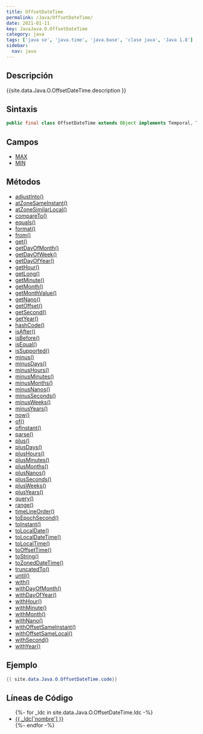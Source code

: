 ```yaml
---
title: OffsetDateTime
permalink: /Java/OffsetDateTime/
date: 2021-01-11
key: JavaJava.O.OffsetDateTime
category: java
tags: ['java se', 'java.time', 'java.base', 'clase java', 'Java 1.8']
sidebar: 
  nav: java
---
```


## Descripción
{{site.data.Java.O.OffsetDateTime.description }}

## Sintaxis
~~~java
public final class OffsetDateTime extends Object implements Temporal, TemporalAdjuster, Comparable<OffsetDateTime>, Serializable
~~~

## Campos
* [MAX](/Java/OffsetDateTime/MAX)
* [MIN](/Java/OffsetDateTime/MIN)

## Métodos
* [adjustInto()](/Java/OffsetDateTime/adjustInto)
* [atZoneSameInstant()](/Java/OffsetDateTime/atZoneSameInstant)
* [atZoneSimilarLocal()](/Java/OffsetDateTime/atZoneSimilarLocal)
* [compareTo()](/Java/OffsetDateTime/compareTo)
* [equals()](/Java/OffsetDateTime/equals)
* [format()](/Java/OffsetDateTime/format)
* [from()](/Java/OffsetDateTime/from)
* [get()](/Java/OffsetDateTime/get)
* [getDayOfMonth()](/Java/OffsetDateTime/getDayOfMonth)
* [getDayOfWeek()](/Java/OffsetDateTime/getDayOfWeek)
* [getDayOfYear()](/Java/OffsetDateTime/getDayOfYear)
* [getHour()](/Java/OffsetDateTime/getHour)
* [getLong()](/Java/OffsetDateTime/getLong)
* [getMinute()](/Java/OffsetDateTime/getMinute)
* [getMonth()](/Java/OffsetDateTime/getMonth)
* [getMonthValue()](/Java/OffsetDateTime/getMonthValue)
* [getNano()](/Java/OffsetDateTime/getNano)
* [getOffset()](/Java/OffsetDateTime/getOffset)
* [getSecond()](/Java/OffsetDateTime/getSecond)
* [getYear()](/Java/OffsetDateTime/getYear)
* [hashCode()](/Java/OffsetDateTime/hashCode)
* [isAfter()](/Java/OffsetDateTime/isAfter)
* [isBefore()](/Java/OffsetDateTime/isBefore)
* [isEqual()](/Java/OffsetDateTime/isEqual)
* [isSupported()](/Java/OffsetDateTime/isSupported)
* [minus()](/Java/OffsetDateTime/minus)
* [minusDays()](/Java/OffsetDateTime/minusDays)
* [minusHours()](/Java/OffsetDateTime/minusHours)
* [minusMinutes()](/Java/OffsetDateTime/minusMinutes)
* [minusMonths()](/Java/OffsetDateTime/minusMonths)
* [minusNanos()](/Java/OffsetDateTime/minusNanos)
* [minusSeconds()](/Java/OffsetDateTime/minusSeconds)
* [minusWeeks()](/Java/OffsetDateTime/minusWeeks)
* [minusYears()](/Java/OffsetDateTime/minusYears)
* [now()](/Java/OffsetDateTime/now)
* [of()](/Java/OffsetDateTime/of)
* [ofInstant()](/Java/OffsetDateTime/ofInstant)
* [parse()](/Java/OffsetDateTime/parse)
* [plus()](/Java/OffsetDateTime/plus)
* [plusDays()](/Java/OffsetDateTime/plusDays)
* [plusHours()](/Java/OffsetDateTime/plusHours)
* [plusMinutes()](/Java/OffsetDateTime/plusMinutes)
* [plusMonths()](/Java/OffsetDateTime/plusMonths)
* [plusNanos()](/Java/OffsetDateTime/plusNanos)
* [plusSeconds()](/Java/OffsetDateTime/plusSeconds)
* [plusWeeks()](/Java/OffsetDateTime/plusWeeks)
* [plusYears()](/Java/OffsetDateTime/plusYears)
* [query()](/Java/OffsetDateTime/query)
* [range()](/Java/OffsetDateTime/range)
* [timeLineOrder()](/Java/OffsetDateTime/timeLineOrder)
* [toEpochSecond()](/Java/OffsetDateTime/toEpochSecond)
* [toInstant()](/Java/OffsetDateTime/toInstant)
* [toLocalDate()](/Java/OffsetDateTime/toLocalDate)
* [toLocalDateTime()](/Java/OffsetDateTime/toLocalDateTime)
* [toLocalTime()](/Java/OffsetDateTime/toLocalTime)
* [toOffsetTime()](/Java/OffsetDateTime/toOffsetTime)
* [toString()](/Java/OffsetDateTime/toString)
* [toZonedDateTime()](/Java/OffsetDateTime/toZonedDateTime)
* [truncatedTo()](/Java/OffsetDateTime/truncatedTo)
* [until()](/Java/OffsetDateTime/until)
* [with()](/Java/OffsetDateTime/with)
* [withDayOfMonth()](/Java/OffsetDateTime/withDayOfMonth)
* [withDayOfYear()](/Java/OffsetDateTime/withDayOfYear)
* [withHour()](/Java/OffsetDateTime/withHour)
* [withMinute()](/Java/OffsetDateTime/withMinute)
* [withMonth()](/Java/OffsetDateTime/withMonth)
* [withNano()](/Java/OffsetDateTime/withNano)
* [withOffsetSameInstant()](/Java/OffsetDateTime/withOffsetSameInstant)
* [withOffsetSameLocal()](/Java/OffsetDateTime/withOffsetSameLocal)
* [withSecond()](/Java/OffsetDateTime/withSecond)
* [withYear()](/Java/OffsetDateTime/withYear)

## Ejemplo
~~~java
{{ site.data.Java.O.OffsetDateTime.code}}
~~~

## Líneas de Código
<ul>
{%- for _ldc in site.data.Java.O.OffsetDateTime.ldc -%}
   <li>
       <a href="{{_ldc['url'] }}">{{ _ldc['nombre'] }}</a>
   </li>
{%- endfor -%}
</ul>
